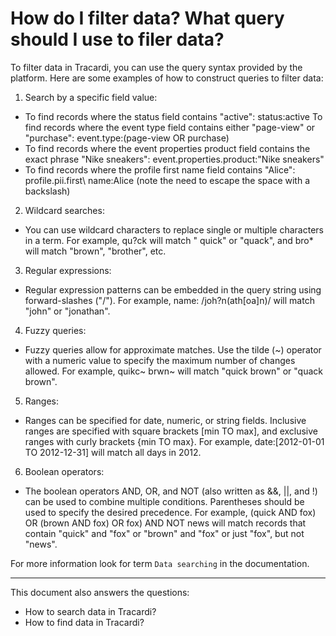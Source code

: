 # How do I filter data? What query should I use to filer data?

To filter data in Tracardi, you can use the query syntax provided by the platform. Here are some examples of how to
construct queries to filter data:

1. Search by a specific field value:

* To find records where the status field contains "active": status:active To find records where the event type field
  contains either "page-view" or "purchase": event.type:(page-view OR purchase)
* To find records where the event properties product field contains the exact phrase "Nike sneakers":
  event.properties.product:"Nike sneakers"
* To find records where the profile first name field contains "Alice": profile.pii.first\ name:Alice (note the need to
  escape the space with a backslash)

2. Wildcard searches:

* You can use wildcard characters to replace single or multiple characters in a term. For example, qu?ck will match "
  quick" or "quack", and bro* will match "brown", "brother", etc.

3. Regular expressions:

* Regular expression patterns can be embedded in the query string using forward-slashes ("/"). For example, name:
  /joh?n(ath[oa]n)/ will match "john" or "jonathan".

4. Fuzzy queries:

* Fuzzy queries allow for approximate matches. Use the tilde (~) operator with a numeric value to specify the maximum
  number of changes allowed. For example, quikc~ brwn~ will match "quick brown" or "quack brown".

5. Ranges:

* Ranges can be specified for date, numeric, or string fields. Inclusive ranges are specified with square
  brackets [min TO max], and exclusive ranges with curly brackets {min TO max}. For example,
  date:[2012-01-01 TO 2012-12-31] will match all days in 2012.

6. Boolean operators:

* The boolean operators AND, OR, and NOT (also written as &&, ||, and !) can be used to combine multiple conditions.
  Parentheses should be used to specify the desired precedence. For example, (quick AND fox) OR (brown AND fox) OR fox)
  AND NOT news will match records that contain "quick" and "fox" or "brown" and "fox" or just "fox", but not "news".

For more information look for term `Data searching` in the documentation.

---
This document also answers the questions:
- How to search data in Tracardi?
- How to find data in Tracardi?
